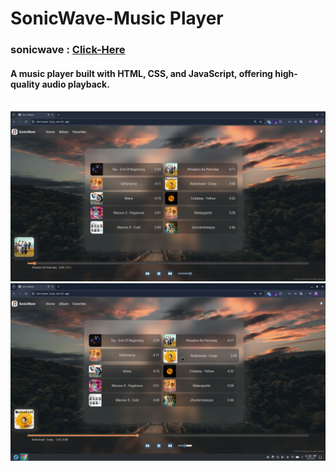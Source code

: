 # SonicWave-Music Player

<h3> sonicwave : <a href="https://sonicwave-1jay.vercel.app" target="_blank">Click-Here</a> </h3>
<h4>A music player built with HTML, CSS, and JavaScript, offering high-quality audio playback.</h4>
<br/>
<img src="./assets/d1.png" alt="img of music player" />
<br/>
<img src="./assets/d2.png" alt="img of music player"/>
